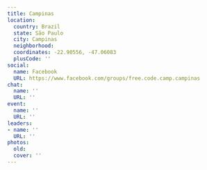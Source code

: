 ```yaml
---
title: Campinas
location:
  country: Brazil
  state: São Paulo
  city: Campinas
  neighborhood: 
  coordinates: -22.90556, -47.06083
  plusCode: ''
social:
  name: Facebook
  URL: https://www.facebook.com/groups/free.code.camp.campinas
chat:
  name: ''
  URL: ''
event:
  name: ''
  URL: ''
leaders:
- name: ''
  URL: ''
photos:
  old: 
  cover: ''
---
```

